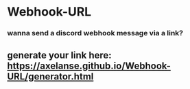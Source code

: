 # Webhook-URL
### wanna send a discord webhook message via a link?
## generate your link here: https://axelanse.github.io/Webhook-URL/generator.html

